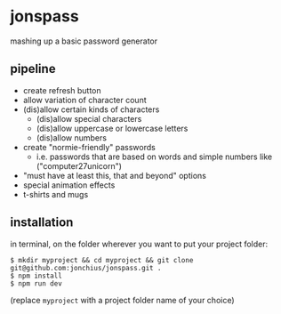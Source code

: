 # jonspass

mashing up a basic password generator

## pipeline 

- create refresh button
- allow variation of character count
- (dis)allow certain kinds of characters
  - (dis)allow special characters
  - (dis)allow uppercase or lowercase letters
  - (dis)allow numbers
- create "normie-friendly" passwords
  - i.e. passwords that are based on words and simple numbers like ("computer27unicorn")
- "must have at least this, that and beyond" options
- special animation effects
- t-shirts and mugs

## installation

in terminal, on the folder wherever you want to put your project folder: 

```
$ mkdir myproject && cd myproject && git clone git@github.com:jonchius/jonspass.git .
$ npm install
$ npm run dev
```

(replace `myproject` with a project folder name of your choice)